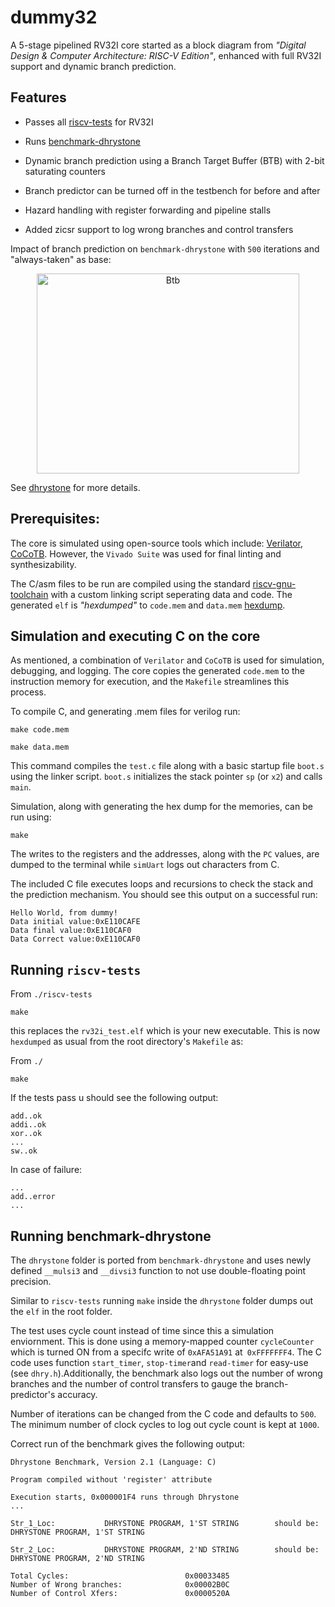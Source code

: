 # dummy32

A 5-stage pipelined RV32I core started as a block diagram from *"Digital Design & Computer Architecture: RISC-V Edition"*, enhanced with full RV32I support and dynamic branch prediction.

## Features

* Passes all [riscv-tests](https://github.com/riscv/riscv-tests) for RV32I

* Runs [benchmark-dhrystone](https://github.com/sifive/benchmark-dhrystone)

* Dynamic branch prediction using a Branch Target Buffer (BTB) with 2-bit saturating counters

* Branch predictor can be turned off in the testbench for before and after

* Hazard handling with register forwarding and pipeline stalls

* Added zicsr support to log wrong branches and control transfers

  
Impact of branch prediction on `benchmark-dhrystone` with `500` iterations and "always-taken" as base:
<p align="center">
<img width="420" height="320" alt="Btb" src="https://github.com/user-attachments/assets/b5da3240-2326-479a-ac0c-c65d42c747dd" />
</p>

See [dhrystone](./dhrystone) for more details.


## Prerequisites:
The core is simulated using open-source tools which include:
[Verilator](), [CoCoTB](https://github.com/cocotb/cocotb).
However, the `Vivado Suite` was used for final linting and synthesizability.

The C/asm files to be run are compiled using the standard [riscv-gnu-toolchain](https://github.com/riscv-collab/riscv-gnu-toolchain) with a custom linking script seperating data and code. The generated `elf` is *"hexdumped"* to `code.mem` and `data.mem` [hexdump](https://man7.org/linux/man-pages/man1/hexdump.1.html).

## Simulation and executing C on the core
As mentioned, a combination of `Verilator` and `CoCoTB` is used for simulation, debugging, and logging. The core copies the generated `code.mem` to the instruction memory for execution, and the `Makefile` streamlines this process.

To compile C, and generating .mem files for verilog run:

    make code.mem

    make data.mem

This command compiles the `test.c` file along with a basic startup file `boot.s` using the linker script.
`boot.s` initializes the stack pointer `sp` (or `x2`) and calls `main`.

Simulation, along with generating the hex dump for the memories, can be run using:

    make

The writes to the registers and the addresses, along with the `PC` values, are dumped to the terminal while `simUart` logs out characters from C.

The included C file executes loops and recursions to check the stack and the prediction mechanism. You should see this output on a successful run:

    Hello World, from dummy!
    Data initial value:0xE110CAFE
    Data final value:0xE110CAF0
    Data Correct value:0xE110CAF0

## Running `riscv-tests`

From `./riscv-tests `

    make


this replaces the  `rv32i_test.elf` which is your new executable. This is now `hexdumped` as usual from the root directory's `Makefile` as:

From `./`

    make
If the tests pass u should see the following output:

    add..ok
    addi..ok
    xor..ok
    ...
    sw..ok
In case of failure:

    ...
    add..error
    ...

## Running benchmark-dhrystone 
The `dhrystone` folder is ported from `benchmark-dhrystone` and uses newly defined `__mulsi3` and `__divsi3` function to not use double-floating point precision. 
 
Similar to `riscv-tests` running `make` inside the `dhrystone` folder dumps out the `elf` in the root folder. 

The test uses cycle count instead of time since this a simulation enviornment. This is done using a memory-mapped counter `cycleCounter` which is turned ON from a specifc write of `0xAFA51A91` at` 0xFFFFFFF4`. The C code uses function `start_timer`, `stop-timer`and `read-timer` for easy-use (see `dhry.h`).Additionally, the benchmark also logs out the number of wrong branches and the number of control transfers to gauge the branch-predictor's accuracy.

Number of iterations can be changed from the C code and defaults to `500`. The minimum number of clock cycles to log out cycle count is kept at `1000`.


Correct run of the benchmark gives the following output:

    Dhrystone Benchmark, Version 2.1 (Language: C)

    Program compiled without 'register' attribute

    Execution starts, 0x000001F4 runs through Dhrystone
    ...

    Str_1_Loc:           DHRYSTONE PROGRAM, 1'ST STRING        should be:   DHRYSTONE PROGRAM, 1'ST STRING

    Str_2_Loc:           DHRYSTONE PROGRAM, 2'ND STRING        should be:   DHRYSTONE PROGRAM, 2'ND STRING

    Total Cycles:                          0x00033485
    Number of Wrong branches:              0x00002B0C
    Number of Control Xfers:               0x0000520A
